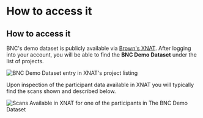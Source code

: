 # How to access it

## How to access it <a href="#how-to-access-it" id="how-to-access-it"></a>

BNC's demo dataset is publicly available via [Brown's XNAT](https://xnat.bnc.brown.edu). After logging into your account, you will be able to find the **BNC Demo Dataset** under the list of projects​​.

![BNC Demo Dataset entry in XNAT's project listing](https://files.gitbook.com/v0/b/gitbook-x-prod.appspot.com/o/spaces%2F-LtSg7ZEM6EHbi9iE84a%2Fuploads%2F3JUQcG0QlmIzCkMpqsuR%2Fimage.png?alt=media\&token=08af402a-7289-4e1d-b3b8-1d43f9ec0bb1)



Upon inspection of the participant data available in XNAT you will typically find the scans shown and described below.​​&#x20;

![Scans Available in XNAT for one of the participants in The BNC Demo Dataset](https://files.gitbook.com/v0/b/gitbook-x-prod.appspot.com/o/spaces%2F-LtSg7ZEM6EHbi9iE84a%2Fuploads%2Fd1Ekgfe62U5JHAZm18BS%2Fimage.png?alt=media\&token=990d2115-34a8-4fbb-b047-a530cd9e6b5b)
